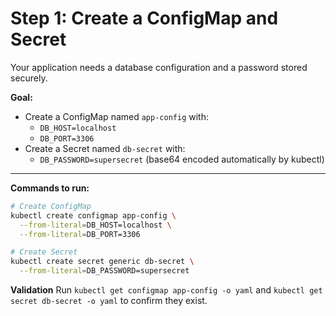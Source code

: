 # Step 1: Create a ConfigMap and Secret

Your application needs a database configuration and a password stored securely.

**Goal:**
- Create a ConfigMap named `app-config` with:
  - `DB_HOST=localhost`
  - `DB_PORT=3306`
- Create a Secret named `db-secret` with:
  - `DB_PASSWORD=supersecret` (base64 encoded automatically by kubectl)

---

**Commands to run:**
```bash
# Create ConfigMap
kubectl create configmap app-config \
  --from-literal=DB_HOST=localhost \
  --from-literal=DB_PORT=3306

# Create Secret
kubectl create secret generic db-secret \
  --from-literal=DB_PASSWORD=supersecret
```

**Validation**
Run `kubectl get configmap app-config -o yaml` and `kubectl get secret db-secret -o yaml` to confirm they exist.